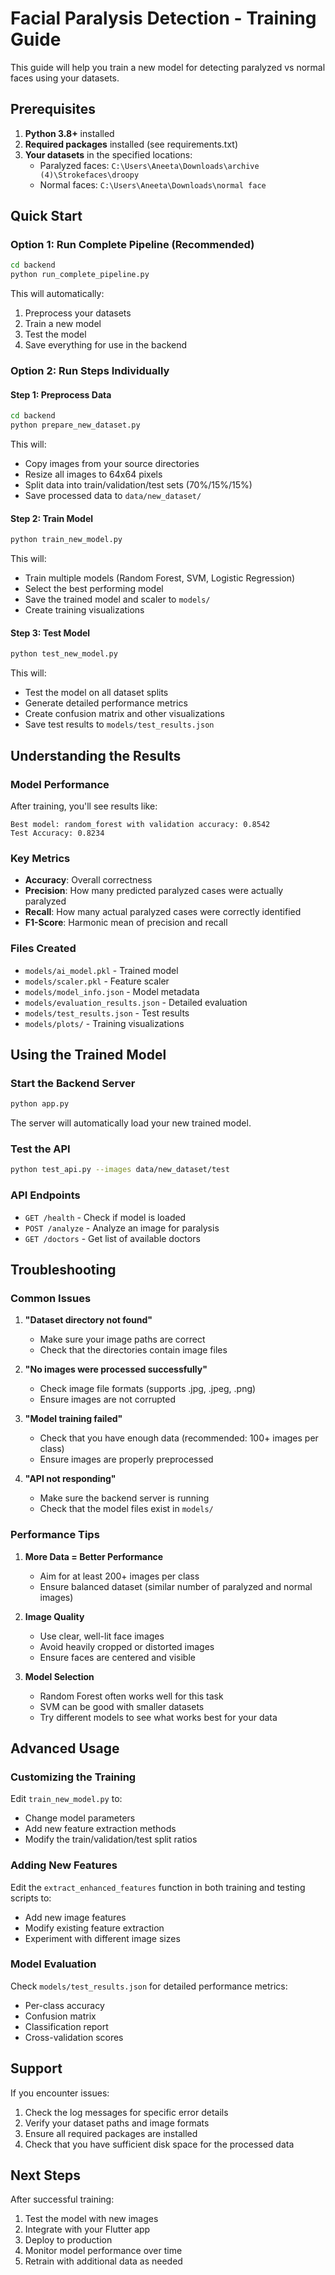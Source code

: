 # Facial Paralysis Detection - Training Guide

This guide will help you train a new model for detecting paralyzed vs normal faces using your datasets.

## Prerequisites

1. **Python 3.8+** installed
2. **Required packages** installed (see requirements.txt)
3. **Your datasets** in the specified locations:
   - Paralyzed faces: `C:\Users\Aneeta\Downloads\archive (4)\Strokefaces\droopy`
   - Normal faces: `C:\Users\Aneeta\Downloads\normal face`

## Quick Start

### Option 1: Run Complete Pipeline (Recommended)
```bash
cd backend
python run_complete_pipeline.py
```

This will automatically:
1. Preprocess your datasets
2. Train a new model
3. Test the model
4. Save everything for use in the backend

### Option 2: Run Steps Individually

#### Step 1: Preprocess Data
```bash
cd backend
python prepare_new_dataset.py
```

This will:
- Copy images from your source directories
- Resize all images to 64x64 pixels
- Split data into train/validation/test sets (70%/15%/15%)
- Save processed data to `data/new_dataset/`

#### Step 2: Train Model
```bash
python train_new_model.py
```

This will:
- Train multiple models (Random Forest, SVM, Logistic Regression)
- Select the best performing model
- Save the trained model and scaler to `models/`
- Create training visualizations

#### Step 3: Test Model
```bash
python test_new_model.py
```

This will:
- Test the model on all dataset splits
- Generate detailed performance metrics
- Create confusion matrix and other visualizations
- Save test results to `models/test_results.json`

## Understanding the Results

### Model Performance
After training, you'll see results like:
```
Best model: random_forest with validation accuracy: 0.8542
Test Accuracy: 0.8234
```

### Key Metrics
- **Accuracy**: Overall correctness
- **Precision**: How many predicted paralyzed cases were actually paralyzed
- **Recall**: How many actual paralyzed cases were correctly identified
- **F1-Score**: Harmonic mean of precision and recall

### Files Created
- `models/ai_model.pkl` - Trained model
- `models/scaler.pkl` - Feature scaler
- `models/model_info.json` - Model metadata
- `models/evaluation_results.json` - Detailed evaluation
- `models/test_results.json` - Test results
- `models/plots/` - Training visualizations

## Using the Trained Model

### Start the Backend Server
```bash
python app.py
```

The server will automatically load your new trained model.

### Test the API
```bash
python test_api.py --images data/new_dataset/test
```

### API Endpoints
- `GET /health` - Check if model is loaded
- `POST /analyze` - Analyze an image for paralysis
- `GET /doctors` - Get list of available doctors

## Troubleshooting

### Common Issues

1. **"Dataset directory not found"**
   - Make sure your image paths are correct
   - Check that the directories contain image files

2. **"No images were processed successfully"**
   - Check image file formats (supports .jpg, .jpeg, .png)
   - Ensure images are not corrupted

3. **"Model training failed"**
   - Check that you have enough data (recommended: 100+ images per class)
   - Ensure images are properly preprocessed

4. **"API not responding"**
   - Make sure the backend server is running
   - Check that the model files exist in `models/`

### Performance Tips

1. **More Data = Better Performance**
   - Aim for at least 200+ images per class
   - Ensure balanced dataset (similar number of paralyzed and normal images)

2. **Image Quality**
   - Use clear, well-lit face images
   - Avoid heavily cropped or distorted images
   - Ensure faces are centered and visible

3. **Model Selection**
   - Random Forest often works well for this task
   - SVM can be good with smaller datasets
   - Try different models to see what works best for your data

## Advanced Usage

### Customizing the Training

Edit `train_new_model.py` to:
- Change model parameters
- Add new feature extraction methods
- Modify the train/validation/test split ratios

### Adding New Features

Edit the `extract_enhanced_features` function in both training and testing scripts to:
- Add new image features
- Modify existing feature extraction
- Experiment with different image sizes

### Model Evaluation

Check `models/test_results.json` for detailed performance metrics:
- Per-class accuracy
- Confusion matrix
- Classification report
- Cross-validation scores

## Support

If you encounter issues:
1. Check the log messages for specific error details
2. Verify your dataset paths and image formats
3. Ensure all required packages are installed
4. Check that you have sufficient disk space for the processed data

## Next Steps

After successful training:
1. Test the model with new images
2. Integrate with your Flutter app
3. Deploy to production
4. Monitor model performance over time
5. Retrain with additional data as needed
